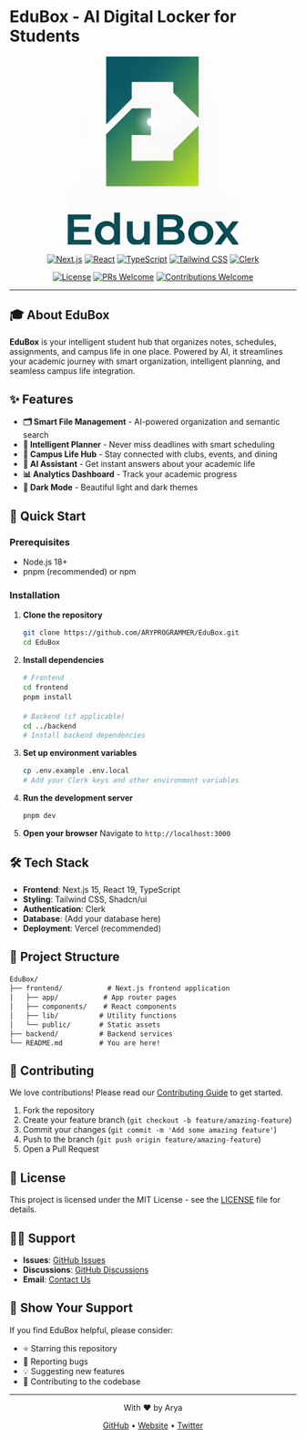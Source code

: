 # EduBox - AI Digital Locker for Students

<div align="center">
  <img src="frontend/public/logo-text.png" alt="EduBox" width="300" />
</div>

<div align="center">

[![Next.js](https://img.shields.io/badge/Next.js-15.5.2-black?style=for-the-badge&logo=next.js&logoColor=white)](https://nextjs.org/)
[![React](https://img.shields.io/badge/React-19.1.0-61DAFB?style=for-the-badge&logo=react&logoColor=black)](https://reactjs.org/)
[![TypeScript](https://img.shields.io/badge/TypeScript-5.5.4-3178C6?style=for-the-badge&logo=typescript&logoColor=white)](https://typescriptlang.org/)
[![Tailwind CSS](https://img.shields.io/badge/Tailwind_CSS-3.4.17-38B2AC?style=for-the-badge&logo=tailwind-css&logoColor=white)](https://tailwindcss.com/)
[![Clerk](https://img.shields.io/badge/Clerk-Authentication-6C47FF?style=for-the-badge&logo=clerk&logoColor=white)](https://clerk.com/)

[![License](https://img.shields.io/badge/License-MIT-green.svg?style=for-the-badge)](LICENSE)
[![PRs Welcome](https://img.shields.io/badge/PRs-welcome-brightgreen.svg?style=for-the-badge)](http://makeapullrequest.com)
[![Contributions Welcome](https://img.shields.io/badge/contributions-welcome-brightgreen.svg?style=for-the-badge)](CONTRIBUTING.md)

</div>

---

## 🎓 About EduBox

**EduBox** is your intelligent student hub that organizes notes, schedules, assignments, and campus life in one place. Powered by AI, it streamlines your academic journey with smart organization, intelligent planning, and seamless campus life integration.

## ✨ Features

- **🗂️ Smart File Management** - AI-powered organization and semantic search
- **📅 Intelligent Planner** - Never miss deadlines with smart scheduling
- **🏫 Campus Life Hub** - Stay connected with clubs, events, and dining
- **🤖 AI Assistant** - Get instant answers about your academic life
- **📊 Analytics Dashboard** - Track your academic progress
- **🌙 Dark Mode** - Beautiful light and dark themes

## 🚀 Quick Start

### Prerequisites

- Node.js 18+
- pnpm (recommended) or npm

### Installation

1. **Clone the repository**

   ```bash
   git clone https://github.com/ARYPROGRAMMER/EduBox.git
   cd EduBox
   ```

2. **Install dependencies**

   ```bash
   # Frontend
   cd frontend
   pnpm install

   # Backend (if applicable)
   cd ../backend
   # Install backend dependencies
   ```

3. **Set up environment variables**

   ```bash
   cp .env.example .env.local
   # Add your Clerk keys and other environment variables
   ```

4. **Run the development server**

   ```bash
   pnpm dev
   ```

5. **Open your browser**
   Navigate to `http://localhost:3000`

## 🛠️ Tech Stack

- **Frontend**: Next.js 15, React 19, TypeScript
- **Styling**: Tailwind CSS, Shadcn/ui
- **Authentication**: Clerk
- **Database**: (Add your database here)
- **Deployment**: Vercel (recommended)

## 📁 Project Structure

```
EduBox/
├── frontend/           # Next.js frontend application
│   ├── app/           # App router pages
│   ├── components/    # React components
│   ├── lib/          # Utility functions
│   └── public/       # Static assets
├── backend/          # Backend services
└── README.md         # You are here!
```

## 🤝 Contributing

We love contributions! Please read our [Contributing Guide](CONTRIBUTING.md) to get started.

1. Fork the repository
2. Create your feature branch (`git checkout -b feature/amazing-feature`)
3. Commit your changes (`git commit -m 'Add some amazing feature'`)
4. Push to the branch (`git push origin feature/amazing-feature`)
5. Open a Pull Request

## 📝 License

This project is licensed under the MIT License - see the [LICENSE](LICENSE) file for details.

## 🙋‍♀️ Support

- **Issues**: [GitHub Issues](https://github.com/ARYPROGRAMMER/EduBox/issues)
- **Discussions**: [GitHub Discussions](https://github.com/ARYPROGRAMMER/EduBox/discussions)
- **Email**: [Contact Us](mailto:contact@edubox.dev)

## 🌟 Show Your Support

If you find EduBox helpful, please consider:

- ⭐ Starring this repository
- 🐛 Reporting bugs
- 💡 Suggesting new features
- 🤝 Contributing to the codebase

---

<div align="center">
  <p>With ❤️ by Arya</p>
  <p>
    <a href="https://github.com/ARYPROGRAMMER">GitHub</a> •
    <a href="https://edubox.dev">Website</a> •
    <a href="https://twitter.com/edubox">Twitter</a>
  </p>
</div>

